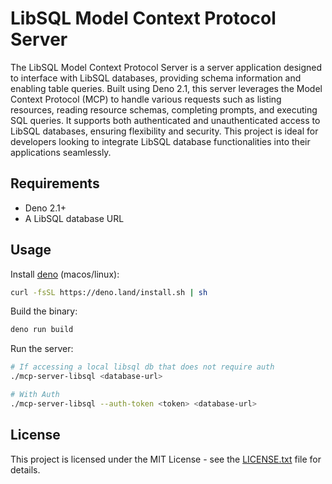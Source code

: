# LibSQL Model Context Protocol Server

The LibSQL Model Context Protocol Server is a server application designed to
interface with LibSQL databases, providing schema information and enabling table
queries. Built using Deno 2.1, this server leverages the Model Context Protocol
(MCP) to handle various requests such as listing resources, reading resource
schemas, completing prompts, and executing SQL queries. It supports both
authenticated and unauthenticated access to LibSQL databases, ensuring
flexibility and security. This project is ideal for developers looking to
integrate LibSQL database functionalities into their applications seamlessly.

## Requirements

- Deno 2.1+
- A LibSQL database URL

## Usage

Install [deno](https://docs.deno.com/runtime) (macos/linux):

```bash
curl -fsSL https://deno.land/install.sh | sh
```

Build the binary:

```bash
deno run build
```

Run the server:

```bash
# If accessing a local libsql db that does not require auth
./mcp-server-libsql <database-url>

# With Auth
./mcp-server-libsql --auth-token <token> <database-url>
```

## License

This project is licensed under the MIT License - see the
[LICENSE.txt](LICENSE.txt) file for details.
